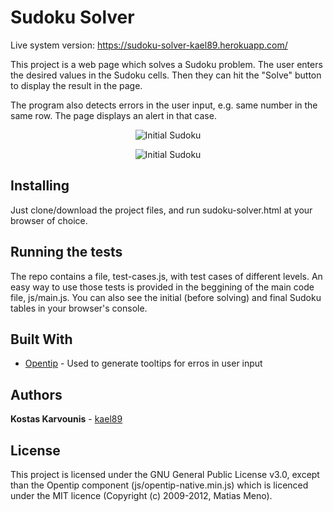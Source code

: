 # Sudoku Solver

Live system version: https://sudoku-solver-kael89.herokuapp.com/

This project is a web page which solves a Sudoku problem. The user enters the desired values in the Sudoku cells. Then they can hit the "Solve" button to display the result in the page. 

The program also detects errors in the user input, e.g. same number in the same row. The page displays an alert in that case.

<p align="center">
	<img src="https://cloud.githubusercontent.com/assets/20692464/26444204/bb4d8816-417e-11e7-90e4-a233912166e0.jpg" alt="Initial Sudoku">
</p>

<p align="center">
	<img src="https://cloud.githubusercontent.com/assets/20692464/26444205/bc4bb5f8-417e-11e7-8f48-aeb62d2f67bb.jpg" alt="Initial Sudoku">
</p>

## Installing

Just clone/download the project files, and run sudoku-solver.html at your browser of choice.

## Running the tests

The repo contains a file, test-cases.js, with test cases of different levels. An easy way to use those tests is provided in the beggining of the main code file, js/main.js. You can also see the initial (before solving) and final Sudoku tables in your browser's console.

## Built With
* [Opentip](http://www.opentip.org/) - Used to generate tooltips for erros in user input

## Authors

**Kostas Karvounis** - [kael89](https://github.com/kael89)

## License

This project is licensed under the GNU General Public License v3.0, except than the Opentip component (js/opentip-native.min.js) which is licenced under the MIT licence (Copyright (c) 2009-2012, Matias Meno).

